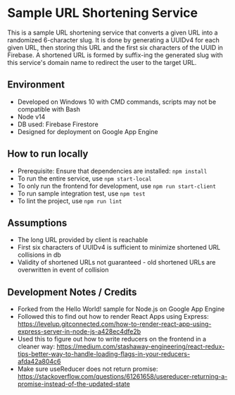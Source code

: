 # Sample URL Shortening Service

This is a sample URL shortening service that converts a given URL into a randomized 6-character slug.
It is done by generating a UUIDv4 for each given URL, then storing this URL and the first six characters of the UUID in Firebase.
A shortened URL is formed by suffix-ing the generated slug with this service's domain name to redirect the user to the target URL.

## Environment
- Developed on Windows 10 with CMD commands, scripts may not be compatible with Bash
- Node v14
- DB used: Firebase Firestore
- Designed for deployment on Google App Engine

## How to run locally
- Prerequisite: Ensure that dependencies are installed: `npm install`
- To run the entire service, use `npm start-local`
- To only run the frontend for development, use `npm run start-client`
- To run sample integration test, use `npm test`
- To lint the project, use `npm run lint`

## Assumptions
- The long URL provided by client is reachable
- First six characters of UUIDv4 is sufficient to minimize shortened URL collisions in db
- Validity of shortened URLs not guaranteed - old shortened URLs are overwritten in event of collision

## Development Notes / Credits
- Forked from the Hello World! sample for Node.js on Google App Engine
- Followed this to find out how to render React Apps using Express: https://levelup.gitconnected.com/how-to-render-react-app-using-express-server-in-node-js-a428ec4dfe2b
- Used this to figure out how to write reducers on the frontend in a cleaner way: https://medium.com/stashaway-engineering/react-redux-tips-better-way-to-handle-loading-flags-in-your-reducers-afda42a804c6
- Make sure useReducer does not return promise:
https://stackoverflow.com/questions/61261658/usereducer-returning-a-promise-instead-of-the-updated-state